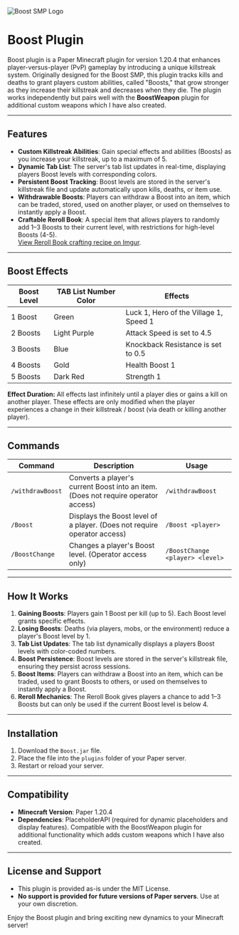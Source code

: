 <img src="https://i.imgur.com/l4ugoDD.png" alt="Boost SMP Logo">

# Boost Plugin

Boost plugin is a Paper Minecraft plugin for version 1.20.4 that enhances player-versus-player (PvP) gameplay by introducing a unique killstreak system. Originally designed for the Boost SMP, this plugin tracks kills and deaths to grant players custom abilities, called "Boosts," that grow stronger as they increase their killstreak and decreases when they die. The plugin works independently but pairs well with the **BoostWeapon** plugin for additional custom weapons which I have also created.

---

## Features

- **Custom Killstreak Abilities**: Gain special effects and abilities (Boosts) as you increase your killstreak, up to a maximum of 5.
- **Dynamic Tab List**: The server's tab list updates in real-time, displaying players Boost levels with corresponding colors.
- **Persistent Boost Tracking**: Boost levels are stored in the server's killstreak file and update automatically upon kills, deaths, or item use.
- **Withdrawable Boosts**: Players can withdraw a Boost into an item, which can be traded, stored, used on another player, or used on themselves to instantly apply a Boost.
- **Craftable Reroll Book**: A special item that allows players to randomly add 1–3 Boosts to their current level, with restrictions for high-level Boosts (4-5).  
  [View Reroll Book crafting recipe on Imgur](https://imgur.com/a/fGUyEQp).

---

## Boost Effects

| Boost Level | TAB List Number Color       | Effects                                   |
|-------------|-------------|-------------------------------------------|
| 1 Boost     | Green       | Luck 1, Hero of the Village 1, Speed 1        |
| 2 Boosts    | Light Purple| Attack Speed is set to 4.5               |
| 3 Boosts    | Blue        | Knockback Resistance is set to 0.5    |
| 4 Boosts    | Gold        | Health Boost 1                            |
| 5 Boosts    | Dark Red    | Strength 1                |


**Effect Duration:** All effects last infinitely until a player dies or gains a kill on another player. These effects are only modified when the player experiences a change in their killstreak / boost (via death or killing another player).

---

## Commands

| Command           | Description                                                                                                             | Usage                            |
|-------------------|-------------------------------------------------------------------------------------------------------------------------|----------------------------------|
| `/withdrawBoost`  | Converts a player's current Boost into an item. (Does not require operator access)                                       | `/withdrawBoost`                |
| `/Boost`          | Displays the Boost level of a player. (Does not require operator access)                                                | `/Boost <player>`               |
| `/BoostChange`    | Changes a player's Boost level. (Operator access only)                                                                  | `/BoostChange <player> <level>` |

---

## How It Works

1. **Gaining Boosts**: Players gain 1 Boost per kill (up to 5). Each Boost level grants specific effects.
2. **Losing Boosts**: Deaths (via players, mobs, or the environment) reduce a player's Boost level by 1.
3. **Tab List Updates**: The tab list dynamically displays a players Boost levels with color-coded numbers.
4. **Boost Persistence**: Boost levels are stored in the server's killstreak file, ensuring they persist across sessions.
5. **Boost Items**:  Players can withdraw a Boost into an item, which can be traded, used to grant Boosts to others, or used on themselves to instantly apply a Boost.
6. **Reroll Mechanics**: The Reroll Book gives players a chance to add 1–3 Boosts but can only be used if the current Boost level is below 4.

---

## Installation

1. Download the `Boost.jar` file.
2. Place the file into the `plugins` folder of your Paper server.
3. Restart or reload your server.

---

## Compatibility

- **Minecraft Version**: Paper 1.20.4
- **Dependencies**: PlaceholderAPI (required for dynamic placeholders and display features).
Compatible with the BoostWeapon plugin for additional functionality which adds custom weapons which I have also created.

---

## License and Support

- This plugin is provided as-is under the MIT License.
- **No support is provided for future versions of Paper servers**. Use at your own discretion.

Enjoy the Boost plugin and bring exciting new dynamics to your Minecraft server!
